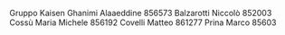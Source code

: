 Gruppo Kaisen
Ghanimi Alaaeddine 856573
Balzarotti Niccolò 852003
Cossù Maria Michele 856192
Covelli Matteo 861277
Prina Marco 85603
